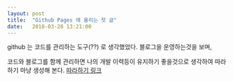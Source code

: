 ```yaml
---
layout: post
title:  "Github Pages 에 올리는 첫 글"
date:   2018-03-28 13:21:00
---
```


github 는 코드를 관리하는 도구(??) 로 생각했었다. 
블로그을 운영하는것을 보며, 

코드와 블로그를 함께 관리하면 나의 개발 이력등이 유지하기 좋을것으로 생각하여
따라하기 마냥 생성해 본다. [따라하기 링크](https://ilmol.com/2015/01/Jekyll,Git-%EC%9D%84-%EB%AA%B0%EB%9D%BC%EB%8F%84-%EB%AC%B4%EB%A3%8C-Github-Pages-%EC%A6%90%EA%B8%B0%EA%B8%B0.html)

